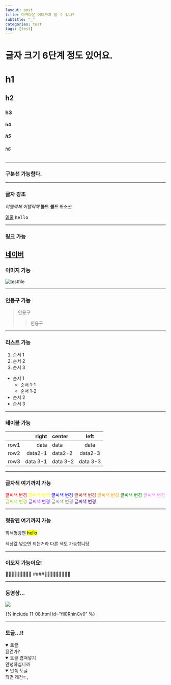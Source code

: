 ```yaml
---
layout: post
title: 마크다운 어디까지 쓸 수 있나?
subtitle: ^_^
categories: test
tags: [test]
---
```


# 글자 크기 6단계 정도 있어요.

# h1

## h2

### h3

#### h4

##### h5

###### h6

---

### 구분선 가능함다.

---

### 글자 강조

_이탤릭체_
_이탤릭체_
**볼드**
**볼드**
~~취소선~~

<html>
<body>
<U>밑줄</U>
<kbd>hello</kbd>
</body>
</html>

---

### 링크 가능

## [네이버](https://www.naver.com)

### 이미지 가능

![testfile](https://kernel360.github.io/blog/assets/images/banners/kernel-title-1.png)

---

### 인용구 가능

> 인용구
>
> > 인용구

---

### 리스트 가능

1. 순서 1
2. 순서 2
3. 순서 3

- 순서 1
  - 순서 1-1
  - 순서 1-2
- 순서 2
- 순서 3

---

### 테이블 가능

|      |    right | center   |   left   |
| ---- | -------: | :------- | :------: |
| row1 |     data | data     |   data   |
| row2 |  data2-1 | data2-2  | data2-3  |
| row3 | data 3-1 | data 3-2 | data 3-3 |

---

### 글자색 여기까지 가능

<html>
<body>
<span style="color:red"> 글씨색 변경 </span>
<span style="color:yellow"> 글씨색 변경 </span>
<span style="color:blue"> 글씨색 변경 </span>
<span style="color:brown"> 글씨색 변경 </span>
<span style="color:orange"> 글씨색 변경 </span>
<span style="color:green"> 글씨색 변경 </span>
<span style="color:violet"> 글씨색 변경 </span>
<span style="color:yellowgreen"> 글씨색 변경 </span>
<span style="color:blueviolet"> 글씨색 변경 </span>
<span style="color:gray"> 글씨색 변경 </span>
<span style="color:indigo"> 글씨색 변경 </span>
</body>
</html>

---

### 형광펜 여기까지 가능

<html>
<body>
<span style="background-color: #f6f8fa">회색형광펜</span>
<mark>hello</mark>
</body>
</html>

색상값 넣으면 되는거라 다른 색도 가능합니당

---

### 이모지 가능이요!

🍏🍎🍐🍊🍋🍌🍉🍇🍓
####🍏🍎🍐🍊🍋🍌🍉🍇🍓

---

### 동영상...

![](https://www.youtube.com/watch?v=fil0RhinCv0)

\{\% include 11-08.html id="fil0RhinCv0" \%\}

---

### 토글...!!

<html>
<body>
<details open="">
<summary>토글</summary>
된건가?
</div>
</details>

<details open="">
<summary>토글 겹쳐넣기</summary>
안녕하십니까

<details open="">
<summary>안쪽 토글</summary>
되면 레전ㄷ,
</div>
</details>

</div>
</details>
</body>
</html>
